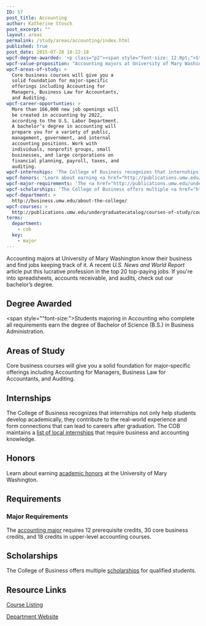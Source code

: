 ```yaml
---
ID: 57
post_title: Accounting
author: Katherine Stosch
post_excerpt: ""
layout: areas
permalink: /study/areas/accounting/index.html
published: true
post_date: 2015-07-28 18:22:18
wpcf-degree-awarded: '<p class="p2"><span style="font-size: 12.0pt;">Students majoring in Accounting who complete all requirements earn the degree of Bachelor of Science (B.S.) in Business Administration.</span></p>'
wpcf-value-proposition: "Accounting majors at University of Mary Washington know their business and find jobs keeping track of it. A recent <em>U.S. News and World Report</em> article put this lucrative profession in the top 20 top-paying jobs. If you're into spreadsheets, accounts receivable, and audits, check out our bachelor’s degree."
wpcf-areas-of-study: >
  Core business courses will give you a
  solid foundation for major-specific
  offerings including Accounting for
  Managers, Business Law for Accountants,
  and Auditing.
wpcf-career-opportunties: >
  More than 166,000 new job openings will
  be created in accounting by 2022,
  according to the U.S. Labor Department.
  A bachelor’s degree in accounting will
  prepare you for a variety of public,
  management, government, and internal
  accounting positions. Work with
  individuals, nonprofit groups, small
  businesses, and large corporations on
  financial planning, payroll, taxes, and
  auditing.
wpcf-internships: 'The College of Business recognizes that internships not only help students develop academically, they contribute to the real-world experience and form connections that can lead to careers after graduation. The COB maintains a <a href="http://business.umw.edu/current-students/student-opportunities/available-internships/">list of local internships</a> that require business and accounting knowledge.'
wpcf-honors: 'Learn about earning <a href="http://publications.umw.edu/undergraduatecatalog/academic_policies/honors/">academic honors</a> at the University of Mary Washington.'
wpcf-major-requirements: 'The <a href="http://publications.umw.edu/undergraduatecatalog/courses-of-study/majors/accounting-major/">accounting major</a> requires 12 prerequisite credits, 30 core business credits, and 18 credits in upper-level accounting courses.'
wpcf-scholarships: 'The College of Business offers multiple <a href="http://business.umw.edu/current-students/undergraduate-scholarships/">scholarships</a> for qualified students.'
wpcf-department: >
  http://business.umw.edu/about-the-college/
wpcf-courses: >
  http://publications.umw.edu/undergraduatecatalog/courses-of-study/course-descriptions/accounting/
terms:
  department:
    - cob
  key:
    - major
---
```


<!-- Types Custom Fields: -->

<!-- value-proposition -->
Accounting majors at University of Mary Washington know their business and find jobs keeping track of it. A recent *U.S. News and World Report* article put this lucrative profession in the top 20 top-paying jobs. If you\'re into spreadsheets, accounts receivable, and audits, check out our bachelor’s degree.
<!-- End value-proposition -->

<!-- degree-awarded -->
## Degree Awarded
<span style=""font-size:">Students majoring in Accounting who complete all requirements earn the degree of Bachelor of Science (B.S.) in Business Administration.</span>
<!-- End degree-awarded -->
<!-- areas-of-study -->
## Areas of Study
Core business courses will give you a solid foundation for major-specific offerings including Accounting for Managers, Business Law for Accountants, and Auditing.
<!-- End areas-of-study -->

<!-- internships -->
## Internships
The College of Business recognizes that internships not only help students develop academically, they contribute to the real-world experience and form connections that can lead to careers after graduation. The COB maintains a [list of local internships]("http://business.umw.edu/current-students/student-opportunities/available-internships/") that require business and accounting knowledge.
<!-- End internships -->

<!-- honors -->
## Honors
Learn about earning [academic honors]("http://publications.umw.edu/undergraduatecatalog/academic_policies/honors/") at the University of Mary Washington.
<!-- End honors -->

<!-- requirements -->
## Requirements

<!-- major-requirements -->
### Major Requirements
The [accounting major]("http://publications.umw.edu/undergraduatecatalog/courses-of-study/majors/accounting-major/") requires 12 prerequisite credits, 30 core business credits, and 18 credits in upper-level accounting courses.
<!-- End major-requirements -->

<!-- End requirements -->

<!-- scholarships -->
## Scholarships
The College of Business offers multiple [scholarships]("http://business.umw.edu/current-students/undergraduate-scholarships/") for qualified students.
<!-- End scholarships -->

<!-- resource-links -->
## Resource Links

<!-- courses -->
[Course Listing](http://publications.umw.edu/undergraduatecatalog/courses-of-study/course-descriptions/accounting/)

<!-- End courses -->


<!-- department -->
[Department Website](http://business.umw.edu/about-the-college/)

<!-- End department -->

<!-- End resource-links -->

<!-- End Types Custom Fields -->